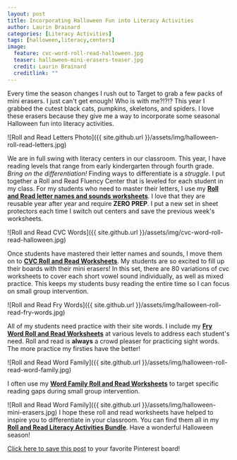 ```yaml
---
layout: post
title: Incorporating Halloween Fun into Literacy Activities
author: Laurin Brainard
categories: [Literacy Activities]
tags: [halloween,literacy,centers]
image:
  feature: cvc-word-roll-read-halloween.jpg
  teaser: halloween-mini-erasers-teaser.jpg
  credit: Laurin Brainard
  creditlink: ""
---
```

Every time the season changes I rush out to Target to grab a few packs of mini erasers. I just can't get enough! Who is with me?!?!? This year I grabbed the cutest black cats, pumpkins, skeletons, and spiders. I love these erasers because they give me a way to incorporate some seasonal Halloween fun into literacy activities.

![Roll and Read Letters Photo]({{ site.github.url }}/assets/img/halloween-roll-read-letters.jpg)

We are in full swing with literacy centers in our classroom. This year, I have reading levels that range from early kindergarten through fourth grade. *Bring on the differentiation!* Finding ways to differentiate is a *struggle*. I put together a Roll and Read Fluency Center that is leveled for each student in my class. For my students who need to master their letters, I use my [**Roll and Read letter names and sounds worksheets**](http://bit.ly/2hRssXw). I love that they are reusable year after year and require **ZERO PREP**. I put a new set in sheet protectors each time I switch out centers and save the previous week's worksheets. 

![Roll and Read CVC Words]({{ site.github.url }}/assets/img/cvc-word-roll-read-halloween.jpg)

Once students have mastered their letter names and sounds, I move them on to [**CVC Roll and Read Worksheets**](http://bit.ly/2y2ZIkm). My students are so excited to fill up their boards with their mini erasers! In this set, there are 80 variations of cvc worksheets to cover each short vowel sound individually, as well as mixed practice. This keeps my students busy reading the entire time so I can focus on small group intervention. 

![Roll and Read Fry Words]({{ site.github.url }}/assets/img/halloween-roll-read-fry-words.jpg)

All of my students need practice with their site words. I include my [**Fry Word Roll and Read Worksheets**](http://bit.ly/2xlsAAx) at various levels to address each student's need. Roll and read is **always** a crowd pleaser for practicing sight words. The more practice my firsties have the better!

![Roll and Read Word Family]({{ site.github.url }}/assets/img/halloween-roll-read-word-family.jpg)

I often use my [**Word Family Roll and Read Worksheets**](http://bit.ly/2ysz2Ll) to target specific reading gaps during small group intervention. 

![Roll and Read Word Family]({{ site.github.url }}/assets/img/halloween-mini-erasers.jpg)
I hope these roll and read worksheets have helped to inspire you to differentiate in your classroom. You can find them all in my [**Roll and Read Literacy Activities Bundle**](http://bit.ly/2y4euHE). Have a wonderful Halloween season! 

[Click here to save this post](https://pin.it/lglSor3) to your favorite Pinterest board!